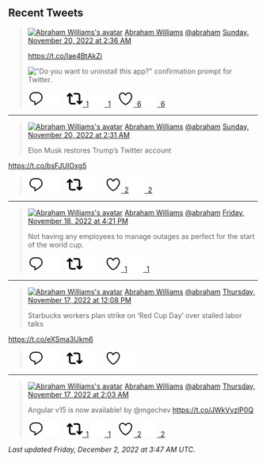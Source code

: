 ## Recent Tweets

> [![Abraham Williams's avatar](https://pbs.twimg.com/profile_images/897079141719195648/_mvh-QJH_mini.jpg)](https://twitter.com/abraham) [Abraham Williams](https://twitter.com/abraham) [@abraham](https://twitter.com/abraham) [Sunday, November 20, 2022 at 2:36 AM](https://twitter.com/abraham/status/1594157678255034371)
>
> https://t.co/Iae4BtAkZi
>
> !["Do you want to uninstall this app?" confirmation prompt for Twitter.](https://pbs.twimg.com/media/Fh-VxFQWAAM4uc2.jpg)
>
> [![Reply](./images/reply_light.svg#gh-light-mode-only "Reply")](https://twitter.com/intent/tweet?in_reply_to=1594157678255034371#gh-light-mode-only)[![Reply](./images/reply.svg#gh-dark-mode-only "Reply")](https://twitter.com/intent/tweet?in_reply_to=1594157678255034371#gh-dark-mode-only)&emsp;[![Retweet](./images/retweet_light.svg#gh-light-mode-only "Retweet")&ensp;1](https://twitter.com/intent/retweet?tweet_id=1594157678255034371#gh-light-mode-only)[![Retweet](./images/retweet.svg#gh-dark-mode-only "Retweet")&ensp;1](https://twitter.com/intent/retweet?tweet_id=1594157678255034371#gh-dark-mode-only)&emsp;[![Like](./images/like_light.svg#gh-light-mode-only "Like")&ensp;6](https://twitter.com/intent/favorite?tweet_id=1594157678255034371#gh-light-mode-only)[![Like](./images/like.svg#gh-dark-mode-only "Like")&ensp;6](https://twitter.com/intent/favorite?tweet_id=1594157678255034371#gh-dark-mode-only)


---

> [![Abraham Williams's avatar](https://pbs.twimg.com/profile_images/897079141719195648/_mvh-QJH_mini.jpg)](https://twitter.com/abraham) [Abraham Williams](https://twitter.com/abraham) [@abraham](https://twitter.com/abraham) [Sunday, November 20, 2022 at 2:31 AM](https://twitter.com/abraham/status/1594156360903426048)
>
> Elon Musk restores Trump’s Twitter account

https://t.co/bsFJUIOxg5
>
> [![Reply](./images/reply_light.svg#gh-light-mode-only "Reply")](https://twitter.com/intent/tweet?in_reply_to=1594156360903426048#gh-light-mode-only)[![Reply](./images/reply.svg#gh-dark-mode-only "Reply")](https://twitter.com/intent/tweet?in_reply_to=1594156360903426048#gh-dark-mode-only)&emsp;[![Retweet](./images/retweet_light.svg#gh-light-mode-only "Retweet")](https://twitter.com/intent/retweet?tweet_id=1594156360903426048#gh-light-mode-only)[![Retweet](./images/retweet.svg#gh-dark-mode-only "Retweet")](https://twitter.com/intent/retweet?tweet_id=1594156360903426048#gh-dark-mode-only)&emsp;[![Like](./images/like_light.svg#gh-light-mode-only "Like")&ensp;2](https://twitter.com/intent/favorite?tweet_id=1594156360903426048#gh-light-mode-only)[![Like](./images/like.svg#gh-dark-mode-only "Like")&ensp;2](https://twitter.com/intent/favorite?tweet_id=1594156360903426048#gh-dark-mode-only)


---

> [![Abraham Williams's avatar](https://pbs.twimg.com/profile_images/897079141719195648/_mvh-QJH_mini.jpg)](https://twitter.com/abraham) [Abraham Williams](https://twitter.com/abraham) [@abraham](https://twitter.com/abraham) [Friday, November 18, 2022 at 4:21 PM](https://twitter.com/abraham/status/1593640647373758466)
>
> Not having any employees to manage outages as perfect for the start of the world cup.
>
> [![Reply](./images/reply_light.svg#gh-light-mode-only "Reply")](https://twitter.com/intent/tweet?in_reply_to=1593640647373758466#gh-light-mode-only)[![Reply](./images/reply.svg#gh-dark-mode-only "Reply")](https://twitter.com/intent/tweet?in_reply_to=1593640647373758466#gh-dark-mode-only)&emsp;[![Retweet](./images/retweet_light.svg#gh-light-mode-only "Retweet")](https://twitter.com/intent/retweet?tweet_id=1593640647373758466#gh-light-mode-only)[![Retweet](./images/retweet.svg#gh-dark-mode-only "Retweet")](https://twitter.com/intent/retweet?tweet_id=1593640647373758466#gh-dark-mode-only)&emsp;[![Like](./images/like_light.svg#gh-light-mode-only "Like")&ensp;1](https://twitter.com/intent/favorite?tweet_id=1593640647373758466#gh-light-mode-only)[![Like](./images/like.svg#gh-dark-mode-only "Like")&ensp;1](https://twitter.com/intent/favorite?tweet_id=1593640647373758466#gh-dark-mode-only)


---

> [![Abraham Williams's avatar](https://pbs.twimg.com/profile_images/897079141719195648/_mvh-QJH_mini.jpg)](https://twitter.com/abraham) [Abraham Williams](https://twitter.com/abraham) [@abraham](https://twitter.com/abraham) [Thursday, November 17, 2022 at 12:08 PM](https://twitter.com/abraham/status/1593214480271675392)
>
> Starbucks workers plan strike on ‘Red Cup Day’ over stalled labor talks

https://t.co/eXSma3Ukm6
>
> [![Reply](./images/reply_light.svg#gh-light-mode-only "Reply")](https://twitter.com/intent/tweet?in_reply_to=1593214480271675392#gh-light-mode-only)[![Reply](./images/reply.svg#gh-dark-mode-only "Reply")](https://twitter.com/intent/tweet?in_reply_to=1593214480271675392#gh-dark-mode-only)&emsp;[![Retweet](./images/retweet_light.svg#gh-light-mode-only "Retweet")](https://twitter.com/intent/retweet?tweet_id=1593214480271675392#gh-light-mode-only)[![Retweet](./images/retweet.svg#gh-dark-mode-only "Retweet")](https://twitter.com/intent/retweet?tweet_id=1593214480271675392#gh-dark-mode-only)&emsp;[![Like](./images/like_light.svg#gh-light-mode-only "Like")](https://twitter.com/intent/favorite?tweet_id=1593214480271675392#gh-light-mode-only)[![Like](./images/like.svg#gh-dark-mode-only "Like")](https://twitter.com/intent/favorite?tweet_id=1593214480271675392#gh-dark-mode-only)


---

> [![Abraham Williams's avatar](https://pbs.twimg.com/profile_images/897079141719195648/_mvh-QJH_mini.jpg)](https://twitter.com/abraham) [Abraham Williams](https://twitter.com/abraham) [@abraham](https://twitter.com/abraham) [Thursday, November 17, 2022 at 2:03 AM](https://twitter.com/abraham/status/1593062361468108800)
>
> Angular v15 is now available! by @mgechev https://t.co/JWkVvzlP0Q
>
> [![Reply](./images/reply_light.svg#gh-light-mode-only "Reply")](https://twitter.com/intent/tweet?in_reply_to=1593062361468108800#gh-light-mode-only)[![Reply](./images/reply.svg#gh-dark-mode-only "Reply")](https://twitter.com/intent/tweet?in_reply_to=1593062361468108800#gh-dark-mode-only)&emsp;[![Retweet](./images/retweet_light.svg#gh-light-mode-only "Retweet")&ensp;1](https://twitter.com/intent/retweet?tweet_id=1593062361468108800#gh-light-mode-only)[![Retweet](./images/retweet.svg#gh-dark-mode-only "Retweet")&ensp;1](https://twitter.com/intent/retweet?tweet_id=1593062361468108800#gh-dark-mode-only)&emsp;[![Like](./images/like_light.svg#gh-light-mode-only "Like")&ensp;2](https://twitter.com/intent/favorite?tweet_id=1593062361468108800#gh-light-mode-only)[![Like](./images/like.svg#gh-dark-mode-only "Like")&ensp;2](https://twitter.com/intent/favorite?tweet_id=1593062361468108800#gh-dark-mode-only)


_Last updated Friday, December 2, 2022 at 3:47 AM UTC._
